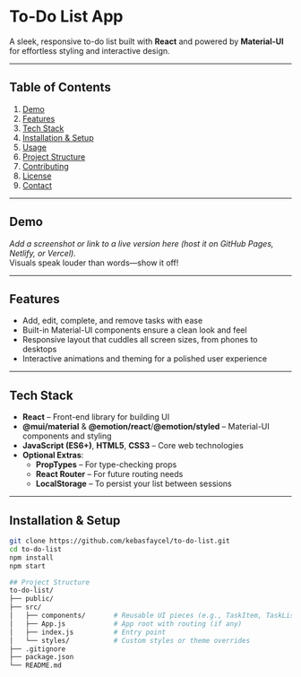 
# To-Do List App

A sleek, responsive to-do list built with **React** and powered by **Material-UI** for effortless styling and interactive design.

---

##  Table of Contents

1. [Demo](#demo)  
2. [Features](#features)  
3. [Tech Stack](#tech-stack)  
4. [Installation & Setup](#installation--setup)  
5. [Usage](#usage)  
6. [Project Structure](#project-structure)  
7. [Contributing](#contributing)  
8. [License](#license)  
9. [Contact](#contact)

---

##  Demo

*Add a screenshot or link to a live version here (host it on GitHub Pages, Netlify, or Vercel).*  
Visuals speak louder than words—show it off!

---

##  Features

- Add, edit, complete, and remove tasks with ease  
- Built-in Material-UI components ensure a clean look and feel  
- Responsive layout that cuddles all screen sizes, from phones to desktops  
- Interactive animations and theming for a polished user experience

---

##  Tech Stack

- **React** – Front-end library for building UI  
- **@mui/material** & **@emotion/react**/**@emotion/styled** – Material-UI components and styling  
- **JavaScript (ES6+)**, **HTML5**, **CSS3** – Core web technologies  
- **Optional Extras**:  
  - **PropTypes** – For type-checking props  
  - **React Router** – For future routing needs  
  - **LocalStorage** – To persist your list between sessions

---

##  Installation & Setup

```bash
git clone https://github.com/kebasfaycel/to-do-list.git
cd to-do-list
npm install
npm start
```
```bash
## Project Structure
to-do-list/
├── public/
├── src/
│   ├── components/       # Reusable UI pieces (e.g., TaskItem, TaskList)
│   ├── App.js            # App root with routing (if any)
│   ├── index.js          # Entry point
│   └── styles/           # Custom styles or theme overrides
├── .gitignore
├── package.json
└── README.md

